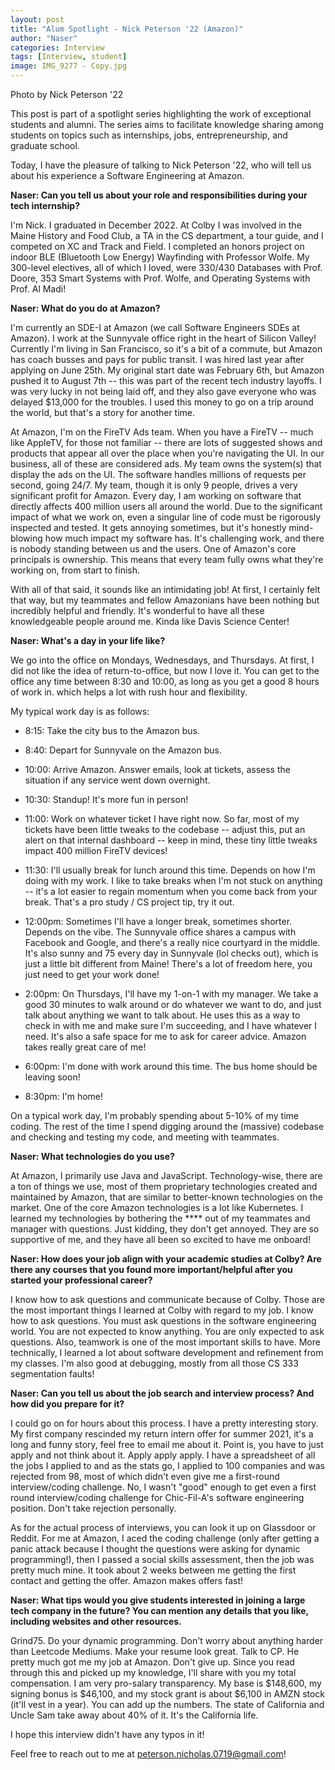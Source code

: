 ```yaml
---
layout: post
title: "Alum Spotlight - Nick Peterson '22 (Amazon)"
author: "Naser"
categories: Interview
tags: [Interview, student]
image: IMG_9277 - Copy.jpg
---
```

Photo by Nick Peterson '22
  

This post is part of a spotlight series highlighting the work of exceptional students and alumni.  The series aims to facilitate knowledge sharing among students on topics such as internships, jobs, entrepreneurship, and graduate school.  


Today, I have the pleasure of talking to Nick Peterson '22, who will tell us about his experience a Software Engineering at Amazon.



**Naser: Can you tell us about your role and responsibilities during your tech internship?**


I'm Nick. I graduated in December 2022. At Colby I was involved in the Maine History and Food Club, a TA in the CS department, a tour guide, and I competed on XC and Track and Field. I completed an honors project on indoor BLE (Bluetooth Low Energy) Wayfinding with Professor Wolfe. My 300-level electives, all of which I loved, were 330/430 Databases with Prof. Doore, 353 Smart Systems with Prof. Wolfe, and Operating Systems with Prof. Al Madi!


**Naser: What do you do at Amazon?**


I'm currently an SDE-I at Amazon (we call Software Engineers SDEs at Amazon). I work at the Sunnyvale office right in the heart of Silicon Valley! Currently I'm living in San Francisco, so it's a bit of a commute, but Amazon has coach busses and pays for public transit. I was hired last year after applying on June 25th. My original start date was February 6th, but Amazon pushed it to August 7th -- this was part of the recent tech industry layoffs. I was very lucky in not being laid off, and they also gave everyone who was delayed $13,000 for the troubles. I used this money to go on a trip around the world, but that's a story for another time.

At Amazon, I'm on the FireTV Ads team. When you have a FireTV -- much like AppleTV, for those not familiar -- there are lots of suggested shows and products that appear all over the place when you're navigating the UI. In our business, all of these are considered ads. My team owns the system(s) that display the ads on the UI. The software handles millions of requests per second, going 24/7. My team, though it is only 9 people, drives a very significant profit for Amazon. Every day, I am working on software that directly affects 400 million users all around the world. Due to the significant impact of what we work on, even a singular line of code must be rigorously inspected and tested. It gets annoying sometimes, but it's honestly mind-blowing how much impact my software has. It's challenging work, and there is nobody standing between us and the users. One of Amazon's core principals is ownership. This means that every team fully owns what they're working on, from start to finish.

With all of that said, it sounds like an intimidating job! At first, I certainly felt that way, but my teammates and fellow Amazonians have been nothing but incredibly helpful and friendly. It's wonderful to have all these knowledgeable people around me. Kinda like Davis Science Center!


**Naser: What's a day in your life like?**


We go into the office on Mondays, Wednesdays, and Thursdays. At first, I did not like the idea of return-to-office, but now I love it. You can get to the office any time between 8:30 and 10:00, as long as you get a good 8 hours of work in. which helps a lot with rush hour and flexibility.

My typical work day is as follows:

- 8:15: Take the city bus to the Amazon bus.

- 8:40: Depart for Sunnyvale on the Amazon bus.

- 10:00: Arrive Amazon. Answer emails, look at tickets, assess the situation if any service went down overnight.

- 10:30: Standup! It's more fun in person!

- 11:00: Work on whatever ticket I have right now. So far, most of my tickets have been little tweaks to the codebase -- adjust this, put an alert on that internal dashboard -- keep in mind, these tiny little tweaks impact 400 million FireTV devices!

- 11:30: I'll usually break for lunch around this time. Depends on how I'm doing with my work. I like to take breaks when I'm not stuck on anything -- it's a lot easier to regain momentum when you come back from your break. That's a pro study / CS project tip, try it out.

- 12:00pm: Sometimes I'll have a longer break, sometimes shorter. Depends on the vibe. The Sunnyvale office shares a campus with Facebook and Google, and there's a really nice courtyard in the middle. It's also sunny and 75 every day in Sunnyvale (lol checks out), which is just a little bit different from Maine! There's a lot of freedom here, you just need to get your work done!

- 2:00pm: On Thursdays, I'll have my 1-on-1 with my manager. We take a good 30 minutes to walk around or do whatever we want to do, and just talk about anything we want to talk about. He uses this as a way to check in with me and make sure I'm succeeding, and I have whatever I need. It's also a safe space for me to ask for career advice. Amazon takes really great care of me!

- 6:00pm: I'm done with work around this time. The bus home should be leaving soon!

- 8:30pm: I'm home!


On a typical work day, I'm probably spending about 5-10% of my time coding. The rest of the time I spend digging around the (massive) codebase and checking and testing my code, and meeting with teammates.


**Naser: What technologies do you use?**


At Amazon, I primarily use Java and JavaScript. Technology-wise, there are a ton of things we use, most of them proprietary technologies created and maintained by Amazon, that are similar to better-known technologies on the market. One of the core Amazon technologies is a lot like Kubernetes. I learned my technologies by bothering the **** out of my teammates and manager with questions. Just kidding, they don't get annoyed. They are so supportive of me, and they have all been so excited to have me onboard!

**Naser: How does your job align with your academic studies at Colby?  Are there any courses that you found more important/helpful after you started your professional career?**

I know how to ask questions and communicate because of Colby. Those are the most important things I learned at Colby with regard to my job. I know how to ask questions. You must ask questions in the software engineering world. You are not expected to know anything. You are only expected to ask questions. Also, teamwork is one of the most important skills to have. More technically, I learned a lot about software development and refinement from my classes. I'm also good at debugging, mostly from all those CS 333 segmentation faults!

**Naser: Can you tell us about the job search and interview process? And how did you prepare for it?**

I could go on for hours about this process. I have a pretty interesting story. My first company rescinded my return intern offer for summer 2021, it's a long and funny story, feel free to email me about it. Point is, you have to just apply and not think about it. Apply apply apply. I have a spreadsheet of all the jobs I applied to and as the stats go, I applied to 100 companies and was rejected from 98, most of which didn't even give me a first-round interview/coding challenge. No, I wasn't "good" enough to get even a first round interview/coding challenge for Chic-Fil-A's software engineering position. Don't take rejection personally.

As for the actual process of interviews, you can look it up on Glassdoor or Reddit. For me at Amazon, I aced the coding challenge (only after getting a panic attack because I thought the questions were asking for dynamic programming!), then I passed a social skills assessment, then the job was pretty much mine. It took about 2 weeks between me getting the first contact and getting the offer. Amazon makes offers fast!


**Naser: What tips would you give students interested in joining a large tech company in the future?  You can mention any details that you like, including websites and other resources.**


Grind75.
Do your dynamic programming.
Don't worry about anything harder than Leetcode Mediums.
Make your resume look great. Talk to CP. He pretty much got me my job at Amazon.
Don't give up.
Since you read through this and picked up my knowledge, I'll share with you my total compensation. I am very pro-salary transparency. My base is $148,600, my signing bonus is $46,100, and my stock grant is about $6,100 in AMZN stock (it'll vest in a year). You can add up the numbers. The state of California and Uncle Sam take away about 40% of it. It's the California life.

I hope this interview didn't have any typos in it!

Feel free to reach out to me at peterson.nicholas.0719@gmail.com!
